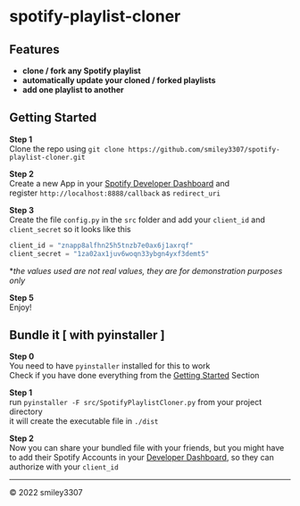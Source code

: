 # spotify-playlist-cloner

## Features

- **clone / fork any Spotify playlist**
- **automatically update your cloned / forked playlists**
- **add one playlist to another**

## Getting Started

**Step 1**  
Clone the repo using `git clone https://github.com/smiley3307/spotify-playlist-cloner.git`

**Step 2**  
Create a new App in your [Spotify Developer Dashboard][1] and\
register `http://localhost:8888/callback` as `redirect_uri`

**Step 3**  
Create the file `config.py` in the `src` folder and add your `client_id` and `client_secret` so it looks like this

```python
client_id = "znapp8alfhn25h5tnzb7e0ax6j1axrqf"
client_secret = "1za02ax1juv6woqn33ybgn4yxf3demt5"
```

**the values used are not real values, they are for demonstration purposes only*

**Step 5**  
Enjoy!

## Bundle it [ with pyinstaller ]

**Step 0**  
You need to have `pyinstaller` installed for this to work  
Check if you have done everything from the [Getting Started](#getting-started) Section

**Step 1**  
run `pyinstaller -F src/SpotifyPlaylistCloner.py` from your project directory  
it will create the executable file in `./dist`

**Step 2**  
Now you can share your bundled file with your friends, but you might have to add their Spotify Accounts in
your [Developer Dashboard][1], so they can authorize with your `client_id`

---
&copy; 2022 smiley3307

[1]: https://developer.spotify.com/dashboard/applications
